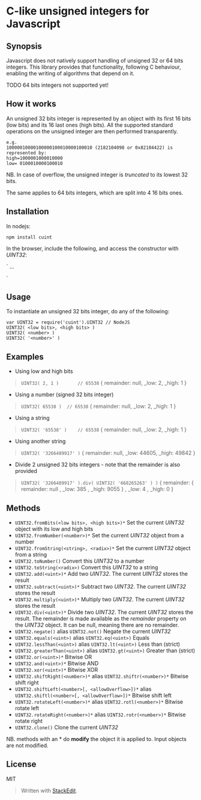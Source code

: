 # C-like unsigned integers for Javascript

## Synopsis

Javascript does not natively support handling of unsigned 32 or 64 bits integers. This library provides that functionality, following C behaviour, enabling the writing of algorithms that depend on it.

TODO
64 bits integers not supported yet!


## How it works

An unsigned 32 bits integer is represented by an object with its first 16 bits (low bits) and its 16 last ones (high bits). All the supported standard operations on the unsigned integer are then performed transparently.

	e.g.
	10000010000100000100010000100010 (2182104098 or 0x82104422) is represented by:
	high=1000001000010000
	low= 0100010000100010

NB.
In case of overflow, the unsigned integer is _truncated_ to its lowest 32 bits.

The same applies to 64 bits integers, which are split into 4 16 bits ones.

## Installation

In nodejs:

    npm install cuint

In the browser, include the following, and access the constructor with _UINT32_:

`<script src="/your/path/to/uint32.js"></script>
...
<script type="text/javascript">
  var prime1 = UINT32('3266489917');
  var prime2 = UINT32('2654435761');
  var prime1plus2 = prime1.add(prime2)
</script>`

## Usage

To instantiate an unsigned 32 bits integer, do any of the following:

	var UINT32 = require('cuint').UINT32 // NodeJS
	UINT32( <low bits>, <high bits> )
	UINT32( <number> )
	UINT32( '<number>' )

## Examples

* Using low and high bits
> `UINT32( 2, 1 )		// 65538`
> { remainder: null, _low: 2, _high: 1 }

* Using a number (signed 32 bits integer)
> `UINT32( 65538 ) 	// 65538`
> { remainder: null, _low: 2, _high: 1 }

* Using a string
> `UINT32( '65538' )	// 65538`
> { remainder: null, _low: 2, _high: 1 }

* Using another string
> `UINT32( '3266489917' )`
> { remainder: null, _low: 44605, _high: 49842 }

* Divide 2 unsigned 32 bits integers - note that the remainder is also provided
> `UINT32( '3266489917' ).div( UINT32( '668265263' ) )`
> {	remainder:
>			{	remainder: null
>			,	_low: 385
>			,	_high: 9055
>			}
>	,	_low: 4
>	,	_high: 0
>	}

## Methods

* `UINT32.fromBits(<low bits>, <high bits>)*`
Set the current _UINT32_ object with its low and high bits
* `UINT32.fromNumber(<number>)*`
Set the current _UINT32_ object from a number
* `UINT32.fromString(<string>, <radix>)*`
Set the current _UINT32_ object from a string
* `UINT32.toNumber()`
Convert this _UINT32_ to a number
* `UINT32.toString(<radix>)`
Convert this _UINT32_ to a string
* `UINT32.add(<uint>)*`
Add two _UINT32_. The current _UINT32_ stores the result
* `UINT32.subtract(<uint>)*`
Subtract two _UINT32_. The current _UINT32_ stores the result
* `UINT32.multiply(<uint>)*`
Multiply two _UINT32_. The current _UINT32_ stores the result
* `UINT32.div(<uint>)*`
Divide two _UINT32_. The current _UINT32_ stores the result.
The remainder is made available as the _remainder_ property on the _UINT32_ object.
It can be null, meaning there are no remainder.
* `UINT32.negate()` alias `UINT32.not()`
Negate the current _UINT32_
* `UINT32.equals(<uint>)` alias `UINT32.eq(<uint>)`
Equals
* `UINT32.lessThan(<uint>)` alias `UINT32.lt(<uint>)`
Less than (strict)
* `UINT32.greaterThan(<uint>)` alias `UINT32.gt(<uint>)`
Greater than (strict)
* `UINT32.or(<uint>)*`
Bitwise OR
* `UINT32.and(<uint>)*`
Bitwise AND
* `UINT32.xor(<uint>)*`
Bitwise XOR
* `UINT32.shiftRight(<number>)*` alias `UINT32.shiftr(<number>)*`
Bitwise shift right
* `UINT32.shiftLeft(<number>[, <allowOverflow>])*` alias `UINT32.shiftl(<number>[, <allowOverflow>])*`
Bitwise shift left
* `UINT32.rotateLeft(<number>)*` alias `UINT32.rotl(<number>)*`
Bitwise rotate left
* `UINT32.rotateRight(<number>)*` alias `UINT32.rotr(<number>)*`
Bitwise rotate right
* `UINT32.clone()`
Clone the current _UINT32_

NB. methods with an * do __modify__ the object it is applied to. Input objects are not modified.

## License

MIT


> Written with [StackEdit](https://stackedit.io/).